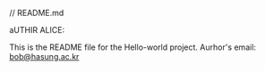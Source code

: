// README.md

aUTHIR ALICE:

This is the README file for the Hello-world project.
Aurhor's email: bob@hasung.ac.kr
